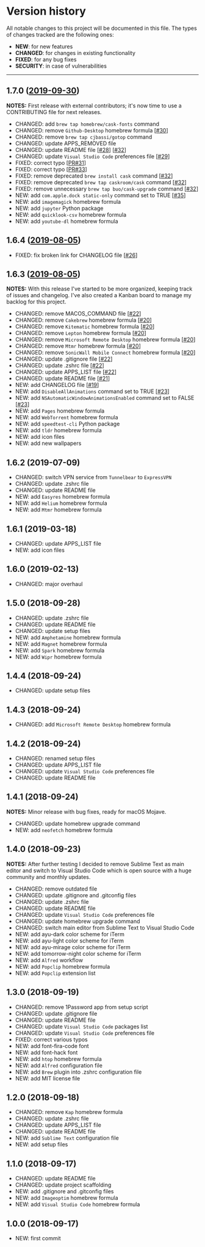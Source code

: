 # Version history

All notable changes to this project will be documented in this file. The types of changes tracked are the following ones:

* __NEW__: for new features
* __CHANGED__: for changes in existing functionality
* __FIXED__: for any bug fixes
* __SECURITY__: in case of vulnerabilities

---

## __1.7.0__ ([2019-09-30](https://github.com/MarioCatuogno/Clean-macOS/milestone/2))

__NOTES:__ First release with external contributors; it's now time to use a CONTRIBUTING file for next releases.

* CHANGED: add `brew tap homebrew/cask-fonts` command
* CHANGED: remove `Github-Desktop` homebrew formula [[#30](https://github.com/MarioCatuogno/Clean-macOS/issues/30)]
* CHANGED: remove `brew tap cjbassi/gotop` command
* CHANGED: update APPS_REMOVED file
* CHANGED: update README file [[#28](https://github.com/MarioCatuogno/Clean-macOS/issues/28)] [[#32](https://github.com/MarioCatuogno/Clean-macOS/issues/32)]
* CHANGED: update `Visual Studio Code` preferences file [[#29](https://github.com/MarioCatuogno/Clean-macOS/issues/29)]
* FIXED: correct typo [[PR#31](https://github.com/MarioCatuogno/Clean-macOS/pull/31)]
* FIXED: correct typo [[PR#33](https://github.com/MarioCatuogno/Clean-macOS/pull/33)]
* FIXED: remove deprecated `brew install cask` command [[#32](https://github.com/MarioCatuogno/Clean-macOS/issues/32)]
* FIXED: remove deprecated `brew tap caskroom/cask` command [[#32](https://github.com/MarioCatuogno/Clean-macOS/issues/32)]
* FIXED: remove unnecessary `brew tap buo/cask-upgrade` command [[#32](https://github.com/MarioCatuogno/Clean-macOS/issues/32)]
* NEW: add `com.apple.dock static-only` command set to TRUE [[#35](https://github.com/MarioCatuogno/Clean-macOS/issues/35)]
* NEW: add `imagemagick` homebrew formula
* NEW: add `jupyter` Python package
* NEW: add `quicklook-csv` homebrew formula
* NEW: add `youtube-dl` homebrew formula

## __1.6.4__ ([2019-08-05](https://github.com/MarioCatuogno/Clean-macOS/milestone/3))

* FIXED: fix broken link for CHANGELOG file [[#26](https://github.com/MarioCatuogno/Clean-macOS/issues/26)]

## __1.6.3__ ([2019-08-05](https://github.com/MarioCatuogno/Clean-macOS/milestone/1))

__NOTES:__ With this release I've started to be more organized, keeping track of issues and changelog. I've also created a Kanban board to manage my backlog for this project.

* CHANGED: remove MACOS_COMMAND file [[#22](https://github.com/MarioCatuogno/Clean-macOS/issues/22)]
* CHANGED: remove `Cakebrew` homebrew formula [[#20](https://github.com/MarioCatuogno/Clean-macOS/issues/20)]
* CHANGED: remove `Kitematic` homebrew formula [[#20](https://github.com/MarioCatuogno/Clean-macOS/issues/20)]
* CHANGED: remove `Lepton` homebrew formula [[#20](https://github.com/MarioCatuogno/Clean-macOS/issues/20)]
* CHANGED: remove `Microsoft Remote Desktop` homebrew formula [[#20](https://github.com/MarioCatuogno/Clean-macOS/issues/20)]
* CHANGED: remove `Mtmr` homebrew formula [[#20](https://github.com/MarioCatuogno/Clean-macOS/issues/20)]
* CHANGED: remove `SonicWall Mobile Connect` homebrew formula [[#20](https://github.com/MarioCatuogno/Clean-macOS/issues/20)]
* CHANGED: update .gitignore file [[#22](https://github.com/MarioCatuogno/Clean-macOS/issues/22)]
* CHANGED: update .zshrc file [[#22](https://github.com/MarioCatuogno/Clean-macOS/issues/22)]
* CHANGED: update APPS_LIST file [[#22](https://github.com/MarioCatuogno/Clean-macOS/issues/22)]
* CHANGED: update README file [[#21](https://github.com/MarioCatuogno/Clean-macOS/issues/21)]
* NEW: add CHANGELOG file [[#19](https://github.com/MarioCatuogno/Clean-macOS/issues/19)]
* NEW: add `DisableAllAnimations` command set to TRUE [[#23](https://github.com/MarioCatuogno/Clean-macOS/issues/23)]
* NEW: add `NSAutomaticWindowAnimationsEnabled` command set to FALSE [[#23](https://github.com/MarioCatuogno/Clean-macOS/issues/23)]
* NEW: add `Pages` homebrew formula
* NEW: add `WebTorrent` homebrew formula
* NEW: add `speedtest-cli` Python package
* NEW: add `tldr` homebrew formula
* NEW: add icon files
* NEW: add new wallpapers

## __1.6.2__ (2019-07-09)

* CHANGED: switch VPN service from `Tunnelbear` to `ExpressVPN`
* CHANGED: update .zshrc file
* CHANGED: update README file
* NEW: add `Easyres` homebrew formula
* NEW: add `Helium` homebrew formula
* NEW: add `Mtmr` homebrew formula

## __1.6.1__ (2019-03-18)

* CHANGED: update APPS_LIST file
* NEW: add icon files

## __1.6.0__ (2019-02-13)

* CHANGED: major overhaul

## __1.5.0__ (2018-09-28)

* CHANGED: update .zshrc file
* CHANGED: update README file
* CHANGED: update setup files
* NEW: add `Amphetamine` homebrew formula
* NEW: add `Magnet` homebrew formula
* NEW: add `Spark` homebrew formula
* NEW: add `Wipr` homebrew formula

## __1.4.4__ (2018-09-24)

* CHANGED: update setup files

## __1.4.3__ (2018-09-24)

* CHANGED: add `Microsoft Remote Desktop` homebrew formula

## __1.4.2__ (2018-09-24)

* CHANGED: renamed setup files
* CHANGED: update APPS_LIST file
* CHANGED: update `Visual Studio Code` preferences file
* CHANGED: update README file

## __1.4.1__ (2018-09-24)

__NOTES:__ Minor release with bug fixes, ready for macOS Mojave.

* CHANGED: update homebrew upgrade command
* NEW: add `neofetch` homebrew formula

## __1.4.0__ (2018-09-23)

__NOTES:__ After further testing I decided to remove Sublime Text as main editor and switch to Visual Studio Code which is open source with a huge community and monthly updates.

* CHANGED: remove outdated file
* CHANGED: update .gitignore and .gitconfig files
* CHANGED: update .zshrc file
* CHANGED: update README file
* CHANGED: update `Visual Studio Code` preferences file
* CHANGED: update homebrew upgrade command
* CHANGED: switch main editor from Sublime Text to Visual Studio Code
* NEW: add ayu-dark color scheme for iTerm
* NEW: add ayu-light color scheme for iTerm
* NEW: add ayu-mirage color scheme for iTerm
* NEW: add tomorrow-night color scheme for iTerm
* NEW: add `Alfred` workflow
* NEW: add `Popclip` homebrew formula
* NEW: add `Popclip` extension list

## __1.3.0__ (2018-09-19)

* CHANGED: remove 1Password app from setup script
* CHANGED: update .gitignore file
* CHANGED: update README file
* CHANGED: update `Visual Studio Code` packages list
* CHANGED: update `Visual Studio Code` preferences file
* FIXED: correct various typos
* NEW: add font-fira-code font
* NEW: add font-hack font
* NEW: add `htop` homebrew formula
* NEW: add `Alfred` configuration file
* NEW: add `Brew` plugin into .zshrc configuration file
* NEW: add MIT license file

## __1.2.0__ (2018-09-18)

* CHANGED: remove `Kap` homebrew formula
* CHANGED: update .zshrc file
* CHANGED: update APPS_LIST file
* CHANGED: update README file
* NEW: add `Sublime Text` configuration file
* NEW: add setup files

## __1.1.0__ (2018-09-17)

* CHANGED: update README file
* CHANGED: update project scaffolding
* NEW: add .gitignore and .gitconfig files
* NEW: add `Imageoptim` homebrew formula
* NEW: add `Visual Studio Code` homebrew formula

## __1.0.0__ (2018-09-17)

* NEW: first commit
